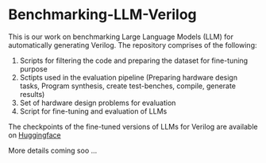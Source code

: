 # Benchmarking-LLM-Verilog

This is our work on benchmarking Large Language Models (LLM) for automatically generating Verilog.
The repository comprises of the following:
1. Scripts for filtering the code and preparing the dataset for fine-tuning purpose
2. Sctipts used in the evaluation pipeline (Preparing hardware design tasks, Program synthesis, create test-benches, compile, generate results)
4. Set of hardware design problems for evaluation
5. Script for fine-tuning and evaluation of LLMs 

The checkpoints of the fine-tuned versions of LLMs for Verilog are available on [ Huggingface ](https://huggingface.co/shailja)

More details coming soo ...


